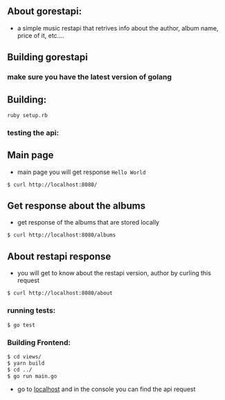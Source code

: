 ## About gorestapi:
- a simple music restapi that retrives info about the author, album name, price of it, etc....

## Building gorestapi

### make sure you have the latest version of golang

## Building:
```
ruby setup.rb
```

### testing the api:

## Main page
- main page you will get response ```Hello World```
```
$ curl http://localhost:8080/
```


## Get response about the albums 
- get response of the albums that are stored locally
```
$ curl http://localhost:8080/albums
```

## About restapi response
- you will get to know about the restapi version, author by curling this request
```
$ curl http://localhost:8080/about
```

### running tests:
```
$ go test
```

### Building Frontend:
```bash
$ cd views/
$ yarn build
$ cd ../
$ go run main.go
```
- go to [localhost](http://localhost:8080) and in the console you can find the api request 
